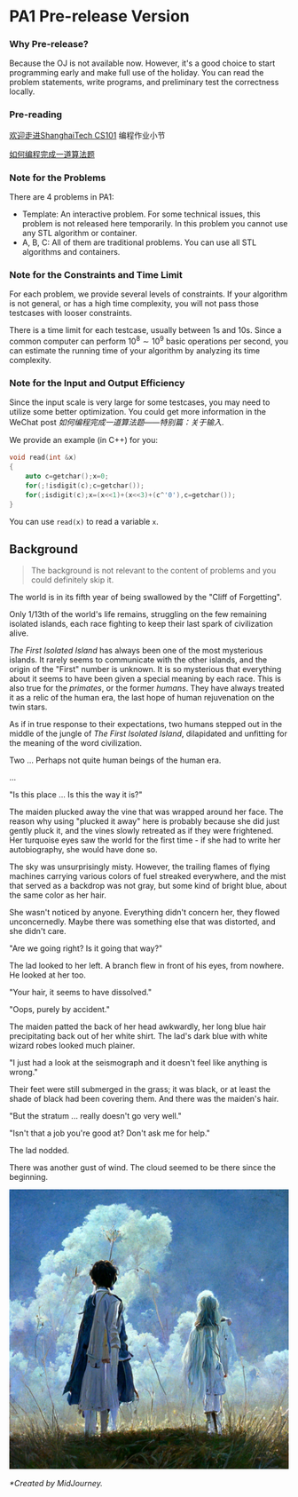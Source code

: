 # PA1 Pre-release Version

### Why Pre-release?

Because the OJ is not available now. However, it's a good choice to start programming early and make full use of the holiday. You can read the problem statements, write programs, and preliminary test the correctness locally.



### Pre-reading

[欢迎走进ShanghaiTech CS101](https://mp.weixin.qq.com/s/Ab0mSdIcHBMcivHXzGYNsg) 编程作业小节

[如何编程完成一道算法题](https://mp.weixin.qq.com/s/tXRor1wRlRFZMSbRoVFV_w)



### Note for the Problems

There are 4 problems in PA1:

- Template: An interactive problem. For some technical issues, this problem is not released here temporarily. In this problem you cannot use any STL algorithm or container.
- A, B, C: All of them are traditional problems. You can use all STL algorithms and containers.



### Note for the Constraints and Time Limit

For each problem, we provide several levels of constraints. If your algorithm is not general, or has a high time complexity, you will not pass those testcases with looser constraints.

There is a time limit for each testcase, usually between $1$s and $10$s. Since a common computer can perform $10^8\sim10^9$ basic operations per second, you can estimate the running time of your algorithm by analyzing its time complexity.



### Note for the Input and Output Efficiency

Since the input scale is very large for some testcases, you may need to utilize some better optimization. You could get more information in the WeChat post *如何编程完成一道算法题——特别篇：关于输入*.

We provide an example (in C++) for you:

```cpp
void read(int &x)
{
    auto c=getchar();x=0;
    for(;!isdigit(c);c=getchar());
    for(;isdigit(c);x=(x<<1)+(x<<3)+(c^'0'),c=getchar());
}
```

You can use `read(x)` to read a variable `x`.









## Background

> The background is not relevant to the content of problems and you could definitely skip it.

The world is in its fifth year of being swallowed by the "Cliff of Forgetting".

Only 1/13th of the world's life remains, struggling on the few remaining isolated islands, each race fighting to keep their last spark of civilization alive.

*The First Isolated Island* has always been one of the most mysterious islands. It rarely seems to communicate with the other islands, and the origin of the "First" number is unknown. It is so mysterious that everything about it seems to have been given a special meaning by each race. This is also true for the *primates*, or the former *humans*. They have always treated it as a relic of the human era, the last hope of human rejuvenation on the twin stars.

As if in true response to their expectations, two humans stepped out in the middle of the jungle of *The First Isolated Island*, dilapidated and unfitting for the meaning of the word civilization.

Two ... Perhaps not quite human beings of the human era.

...

"Is this place ... Is this the way it is?"

The maiden plucked away the vine that was wrapped around her face. The reason why using "plucked it away" here is probably because she did just gently pluck it, and the vines slowly retreated as if they were frightened. Her turquoise eyes saw the world for the first time - if she had to write her autobiography, she would have done so.

The sky was unsurprisingly misty. However, the trailing flames of flying machines carrying various colors of fuel streaked everywhere, and the mist that served as a backdrop was not gray, but some kind of bright blue, about the same color as her hair.

She wasn't noticed by anyone. Everything didn't concern her, they flowed unconcernedly. Maybe there was something else that was distorted, and she didn't care.

"Are we going right? Is it going that way?"

The lad looked to her left. A branch flew in front of his eyes, from nowhere. He looked at her too.

"Your hair, it seems to have dissolved."

"Oops, purely by accident."

The maiden patted the back of her head awkwardly, her long blue hair precipitating back out of her white shirt. The lad's dark blue with white wizard robes looked much plainer.

"I just had a look at the seismograph and it doesn't feel like anything is wrong."

Their feet were still submerged in the grass; it was black, or at least the shade of black had been covering them. And there was the maiden's hair.

"But the stratum ... really doesn't go very well."

"Isn't that a job you're good at? Don't ask me for help."

The lad nodded.

There was another gust of wind. The cloud seemed to be there since the beginning.

![AND](AND.png)

*\*Created by MidJourney.* 
